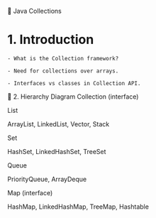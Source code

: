 🧠 Java Collections

 # 1. Introduction
    - What is the Collection framework?

    - Need for collections over arrays.

    - Interfaces vs classes in Collection API.


🔹 2. Hierarchy Diagram
Collection (interface)

List

ArrayList, LinkedList, Vector, Stack

Set

HashSet, LinkedHashSet, TreeSet

Queue

PriorityQueue, ArrayDeque

Map (interface)

HashMap, LinkedHashMap, TreeMap, Hashtable
